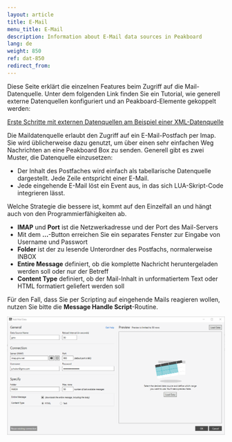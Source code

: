 ```yaml
---
layout: article
title: E-Mail
menu_title: E-Mail
description: Information about E-Mail data sources in Peakboard
lang: de
weight: 850
ref: dat-850
redirect_from:
---
```

Diese Seite erklärt die einzelnen Features beim Zugriff auf die Mail-Datenquelle. 
Unter dem folgenden Link finden Sie ein Tutorial, wie generell externe Datenquellen konfiguriert und an Peakboard-Elemente gekoppelt werden:

[Erste Schritte mit externen Datenquellen am Beispiel einer XML-Datenquelle](/tutorials/03-de-xml-daten.html)

Die Maildatenquelle erlaubt den Zugriff auf ein E-Mail-Postfach per Imap. 
Sie wird üblicherweise dazu genutzt, um über einen sehr einfachen Weg Nachrichten an eine Peakboard Box zu senden. 
Generell gibt es zwei Muster, die Datenquelle einzusetzen:

- Der Inhalt des Postfaches wird einfach als tabellarische Datenquelle dargestellt. Jede Zeile entspricht einer E-Mail.
- Jede eingehende E-Mail löst ein Event aus, in das sich LUA-Skript-Code integrieren lässt.

Welche Strategie die bessere ist, kommt auf den Einzelfall an und hängt auch von den Programmierfähigkeiten ab.

* **IMAP** und **Port** ist die Netzwerkadresse und der Port des Mail-Servers
* Mit dem **...**-Button erreichen Sie ein separates Fenster zur Eingabe von Username und Passwort
* **Folder** ist der zu lesende Unterordner des Postfachs, normalerweise INBOX
* **Entire Message** definiert, ob die komplette Nachricht heruntergeladen werden soll oder nur der Betreff
* **Content Type** definiert, ob der Mail-Inhalt in unformatiertem Text oder HTML formatiert geliefert werden soll

Für den Fall, dass Sie per Scripting auf eingehende Mails reagieren wollen, nutzen Sie bitte die **Message Handle Script**-Routine.

![mail.png](/assets/images/data-sources/mail/mail.png)

